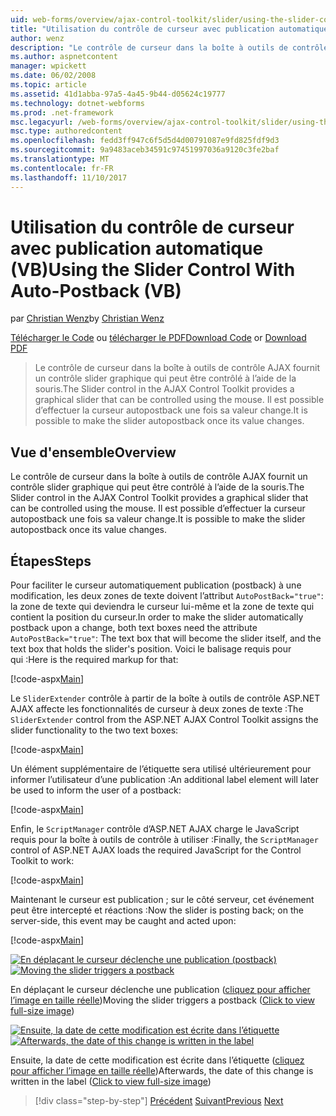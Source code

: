 ```yaml
---
uid: web-forms/overview/ajax-control-toolkit/slider/using-the-slider-control-with-auto-postback-vb
title: "Utilisation du contrôle de curseur avec publication automatique (VB) | Documents Microsoft"
author: wenz
description: "Le contrôle de curseur dans la boîte à outils de contrôle AJAX fournit un contrôle slider graphique qui peut être contrôlé à l’aide de la souris. Il est possible d’effectuer la comptabilisation automatique curseur..."
ms.author: aspnetcontent
manager: wpickett
ms.date: 06/02/2008
ms.topic: article
ms.assetid: 41d1abba-97a5-4a45-9b44-d05624c19777
ms.technology: dotnet-webforms
ms.prod: .net-framework
msc.legacyurl: /web-forms/overview/ajax-control-toolkit/slider/using-the-slider-control-with-auto-postback-vb
msc.type: authoredcontent
ms.openlocfilehash: fedd3ff947c6f5d5d4d00791087e9fd825fdf9d3
ms.sourcegitcommit: 9a9483aceb34591c97451997036a9120c3fe2baf
ms.translationtype: MT
ms.contentlocale: fr-FR
ms.lasthandoff: 11/10/2017
---
```

<a name="using-the-slider-control-with-auto-postback-vb"></a><span data-ttu-id="1271c-104">Utilisation du contrôle de curseur avec publication automatique (VB)</span><span class="sxs-lookup"><span data-stu-id="1271c-104">Using the Slider Control With Auto-Postback (VB)</span></span>
====================
<span data-ttu-id="1271c-105">par [Christian Wenz](https://github.com/wenz)</span><span class="sxs-lookup"><span data-stu-id="1271c-105">by [Christian Wenz](https://github.com/wenz)</span></span>

<span data-ttu-id="1271c-106">[Télécharger le Code](http://download.microsoft.com/download/9/3/f/93f8daea-bebd-4821-833b-95205389c7d0/Slider1.vb.zip) ou [télécharger le PDF](http://download.microsoft.com/download/b/6/a/b6ae89ee-df69-4c87-9bfb-ad1eb2b23373/slider1VB.pdf)</span><span class="sxs-lookup"><span data-stu-id="1271c-106">[Download Code](http://download.microsoft.com/download/9/3/f/93f8daea-bebd-4821-833b-95205389c7d0/Slider1.vb.zip) or [Download PDF](http://download.microsoft.com/download/b/6/a/b6ae89ee-df69-4c87-9bfb-ad1eb2b23373/slider1VB.pdf)</span></span>

> <span data-ttu-id="1271c-107">Le contrôle de curseur dans la boîte à outils de contrôle AJAX fournit un contrôle slider graphique qui peut être contrôlé à l’aide de la souris.</span><span class="sxs-lookup"><span data-stu-id="1271c-107">The Slider control in the AJAX Control Toolkit provides a graphical slider that can be controlled using the mouse.</span></span> <span data-ttu-id="1271c-108">Il est possible d’effectuer la curseur autopostback une fois sa valeur change.</span><span class="sxs-lookup"><span data-stu-id="1271c-108">It is possible to make the slider autopostback once its value changes.</span></span>


## <a name="overview"></a><span data-ttu-id="1271c-109">Vue d'ensemble</span><span class="sxs-lookup"><span data-stu-id="1271c-109">Overview</span></span>

<span data-ttu-id="1271c-110">Le contrôle de curseur dans la boîte à outils de contrôle AJAX fournit un contrôle slider graphique qui peut être contrôlé à l’aide de la souris.</span><span class="sxs-lookup"><span data-stu-id="1271c-110">The Slider control in the AJAX Control Toolkit provides a graphical slider that can be controlled using the mouse.</span></span> <span data-ttu-id="1271c-111">Il est possible d’effectuer la curseur autopostback une fois sa valeur change.</span><span class="sxs-lookup"><span data-stu-id="1271c-111">It is possible to make the slider autopostback once its value changes.</span></span>

## <a name="steps"></a><span data-ttu-id="1271c-112">Étapes</span><span class="sxs-lookup"><span data-stu-id="1271c-112">Steps</span></span>

<span data-ttu-id="1271c-113">Pour faciliter le curseur automatiquement publication (postback) à une modification, les deux zones de texte doivent l’attribut `AutoPostBack="true"`: la zone de texte qui deviendra le curseur lui-même et la zone de texte qui contient la position du curseur.</span><span class="sxs-lookup"><span data-stu-id="1271c-113">In order to make the slider automatically postback upon a change, both text boxes need the attribute `AutoPostBack="true"`: The text box that will become the slider itself, and the text box that holds the slider's position.</span></span> <span data-ttu-id="1271c-114">Voici le balisage requis pour qui :</span><span class="sxs-lookup"><span data-stu-id="1271c-114">Here is the required markup for that:</span></span>

[!code-aspx[Main](using-the-slider-control-with-auto-postback-vb/samples/sample1.aspx)]

<span data-ttu-id="1271c-115">Le `SliderExtender` contrôle à partir de la boîte à outils de contrôle ASP.NET AJAX affecte les fonctionnalités de curseur à deux zones de texte :</span><span class="sxs-lookup"><span data-stu-id="1271c-115">The `SliderExtender` control from the ASP.NET AJAX Control Toolkit assigns the slider functionality to the two text boxes:</span></span>

[!code-aspx[Main](using-the-slider-control-with-auto-postback-vb/samples/sample2.aspx)]

<span data-ttu-id="1271c-116">Un élément supplémentaire de l’étiquette sera utilisé ultérieurement pour informer l’utilisateur d’une publication :</span><span class="sxs-lookup"><span data-stu-id="1271c-116">An additional label element will later be used to inform the user of a postback:</span></span>

[!code-aspx[Main](using-the-slider-control-with-auto-postback-vb/samples/sample3.aspx)]

<span data-ttu-id="1271c-117">Enfin, le `ScriptManager` contrôle d’ASP.NET AJAX charge le JavaScript requis pour la boîte à outils de contrôle à utiliser :</span><span class="sxs-lookup"><span data-stu-id="1271c-117">Finally, the `ScriptManager` control of ASP.NET AJAX loads the required JavaScript for the Control Toolkit to work:</span></span>

[!code-aspx[Main](using-the-slider-control-with-auto-postback-vb/samples/sample4.aspx)]

<span data-ttu-id="1271c-118">Maintenant le curseur est publication ; sur le côté serveur, cet événement peut être intercepté et réactions :</span><span class="sxs-lookup"><span data-stu-id="1271c-118">Now the slider is posting back; on the server-side, this event may be caught and acted upon:</span></span>

[!code-aspx[Main](using-the-slider-control-with-auto-postback-vb/samples/sample5.aspx)]


<span data-ttu-id="1271c-119">[![En déplaçant le curseur déclenche une publication (postback)](using-the-slider-control-with-auto-postback-vb/_static/image2.png)](using-the-slider-control-with-auto-postback-vb/_static/image1.png)</span><span class="sxs-lookup"><span data-stu-id="1271c-119">[![Moving the slider triggers a postback](using-the-slider-control-with-auto-postback-vb/_static/image2.png)](using-the-slider-control-with-auto-postback-vb/_static/image1.png)</span></span>

<span data-ttu-id="1271c-120">En déplaçant le curseur déclenche une publication ([cliquez pour afficher l’image en taille réelle](using-the-slider-control-with-auto-postback-vb/_static/image3.png))</span><span class="sxs-lookup"><span data-stu-id="1271c-120">Moving the slider triggers a postback ([Click to view full-size image](using-the-slider-control-with-auto-postback-vb/_static/image3.png))</span></span>


<span data-ttu-id="1271c-121">[![Ensuite, la date de cette modification est écrite dans l’étiquette](using-the-slider-control-with-auto-postback-vb/_static/image5.png)](using-the-slider-control-with-auto-postback-vb/_static/image4.png)</span><span class="sxs-lookup"><span data-stu-id="1271c-121">[![Afterwards, the date of this change is written in the label](using-the-slider-control-with-auto-postback-vb/_static/image5.png)](using-the-slider-control-with-auto-postback-vb/_static/image4.png)</span></span>

<span data-ttu-id="1271c-122">Ensuite, la date de cette modification est écrite dans l’étiquette ([cliquez pour afficher l’image en taille réelle](using-the-slider-control-with-auto-postback-vb/_static/image6.png))</span><span class="sxs-lookup"><span data-stu-id="1271c-122">Afterwards, the date of this change is written in the label ([Click to view full-size image](using-the-slider-control-with-auto-postback-vb/_static/image6.png))</span></span>

>[!div class="step-by-step"]
<span data-ttu-id="1271c-123">[Précédent](databinding-the-slider-control-cs.md)
[Suivant](databinding-the-slider-control-vb.md)</span><span class="sxs-lookup"><span data-stu-id="1271c-123">[Previous](databinding-the-slider-control-cs.md)
[Next](databinding-the-slider-control-vb.md)</span></span>
